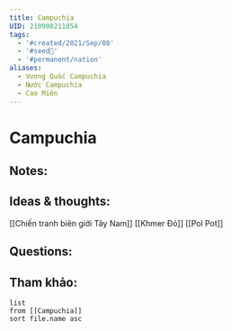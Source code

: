 ```yaml
---
title: Campuchia
UID: 210908211854
tags:
  - '#created/2021/Sep/08'
  - '#seed🥜'
  - '#permanent/nation'
aliases:
  - Vương Quốc Campuchia
  - Nước Campuchia
  - Cao Miên
---
```

# Campuchia

## Notes:


## Ideas & thoughts:
[[Chiến tranh biên giới Tây Nam]]
[[Khmer Đỏ]]
[[Pol Pot]]

## Questions:


## Tham khảo:
```dataview
list
from [[Campuchia]]
sort file.name asc
```